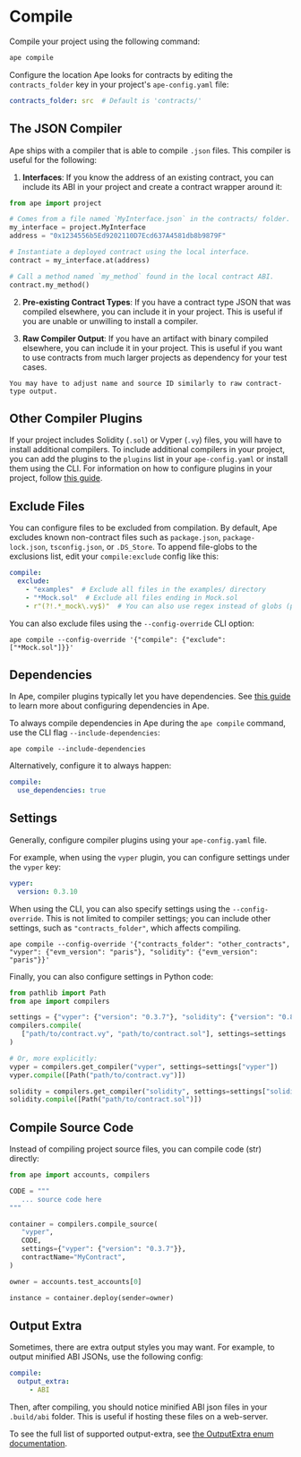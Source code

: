 # Compile

Compile your project using the following command:

```bash
ape compile
```

Configure the location Ape looks for contracts by editing the `contracts_folder` key in your project's `ape-config.yaml` file:

```yaml
contracts_folder: src  # Default is 'contracts/'
```

## The JSON Compiler

Ape ships with a compiler that is able to compile `.json` files.
This compiler is useful for the following:

1. **Interfaces**: If you know the address of an existing contract, you can include its ABI in your project and create a contract wrapper around it:

```python
from ape import project

# Comes from a file named `MyInterface.json` in the contracts/ folder.
my_interface = project.MyInterface
address = "0x1234556b5Ed9202110D7Ecd637A4581db8b9879F"

# Instantiate a deployed contract using the local interface.
contract = my_interface.at(address)

# Call a method named `my_method` found in the local contract ABI.
contract.my_method()
```

2. **Pre-existing Contract Types**: If you have a contract type JSON that was compiled elsewhere, you can include it in your project.
   This is useful if you are unable or unwilling to install a compiler.

3. **Raw Compiler Output**: If you have an artifact with binary compiled elsewhere, you can include it in your project.
   This is useful if you want to use contracts from much larger projects as dependency for your test cases.

```{warning}
You may have to adjust name and source ID similarly to raw contract-type output.
```

## Other Compiler Plugins

If your project includes Solidity (`.sol`) or Vyper (`.vy`) files, you will have to install additional compilers.
To include additional compilers in your project, you can add the plugins to the `plugins` list in your `ape-config.yaml` or install them using the CLI.
For information on how to configure plugins in your project, follow [this guide](./installing_plugins.html).

## Exclude Files

You can configure files to be excluded from compilation.
By default, Ape excludes known non-contract files such as `package.json`, `package-lock.json`, `tsconfig.json`, or `.DS_Store`.
To append file-globs to the exclusions list, edit your `compile:exclude` config like this:

```yaml
compile:
  exclude:
    - "examples"  # Exclude all files in the examples/ directory
    - "*Mock.sol"  # Exclude all files ending in Mock.sol
    - r"(?!.*_mock\.vy$)"  # You can also use regex instead of globs (prefix with `r`).
```

You can also exclude files using the `--config-override` CLI option:

```shell
ape compile --config-override '{"compile": {"exclude": ["*Mock.sol"]}}'
```

## Dependencies

In Ape, compiler plugins typically let you have dependencies.
See [this guide](./dependencies.html) to learn more about configuring dependencies in Ape.

To always compile dependencies in Ape during the `ape compile` command, use the CLI flag `--include-dependencies`:

```shell
ape compile --include-dependencies
```

Alternatively, configure it to always happen:

```yaml
compile:
  use_dependencies: true
```

## Settings

Generally, configure compiler plugins using your `ape-config.yaml` file.

For example, when using the `vyper` plugin, you can configure settings under the `vyper` key:

```yaml
vyper:
  version: 0.3.10
```

When using the CLI, you can also specify settings using the `--config-override`.
This is not limited to compiler settings; you can include other settings, such as `"contracts_folder"`, which affects compiling.

```shell
ape compile --config-override '{"contracts_folder": "other_contracts", "vyper": {"evm_version": "paris"}, "solidity": {"evm_version": "paris"}}'
```

Finally, you can also configure settings in Python code:

```python
from pathlib import Path
from ape import compilers

settings = {"vyper": {"version": "0.3.7"}, "solidity": {"version": "0.8.0"}}
compilers.compile(
   ["path/to/contract.vy", "path/to/contract.sol"], settings=settings
)

# Or, more explicitly:
vyper = compilers.get_compiler("vyper", settings=settings["vyper"])
vyper.compile([Path("path/to/contract.vy")])

solidity = compilers.get_compiler("solidity", settings=settings["solidity"])
solidity.compile([Path("path/to/contract.sol")])
```

## Compile Source Code

Instead of compiling project source files, you can compile code (str) directly:

```python
from ape import accounts, compilers

CODE = """
   ... source code here
"""

container = compilers.compile_source(
   "vyper",
   CODE,
   settings={"vyper": {"version": "0.3.7"}}, 
   contractName="MyContract",
)

owner = accounts.test_accounts[0]

instance = container.deploy(sender=owner)
```

## Output Extra

Sometimes, there are extra output styles you may want.
For example, to output minified ABI JSONs, use the following config:

```yaml
compile:
  output_extra:
     - ABI
```

Then, after compiling, you should notice minified ABI json files in your `.build/abi` folder.
This is useful if hosting these files on a web-server.

To see the full list of supported output-extra, see [the OutputExtra enum documentation](../methoddocs/ape_compile.html#ape_compile.config.OutputExtras).
